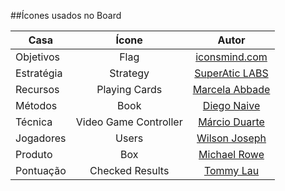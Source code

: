 ##Ícones usados no Board

| Casa        | Ícone           | Autor  | 
| ------------- |:-------------:| :-----:|
| Objetivos      | Flag | [iconsmind.com](http://thenounproject.com/term/flag/50114/) |
| Estratégia      | Strategy      |   [SuperAtic LABS](http://thenounproject.com/term/strategy/41441/) |
| Recursos | Playing Cards     |  [Marcela Abbade](http://thenounproject.com/term/playing-cards/7308/) |
| Métodos | Book | [Diego Naive](http://thenounproject.com/term/book/15474/) |
| Técnica | Video Game Controller | [Márcio Duarte](http://thenounproject.com/term/video-game-controller/7136/) |
| Jogadores | Users | [Wilson Joseph](http://thenounproject.com/term/users/36285/) |
| Produto | Box | [Michael Rowe](http://thenounproject.com/term/box/55619/) |
| Pontuação | Checked Results | [Tommy Lau](http://thenounproject.com/term/checked-results/25759/) |

